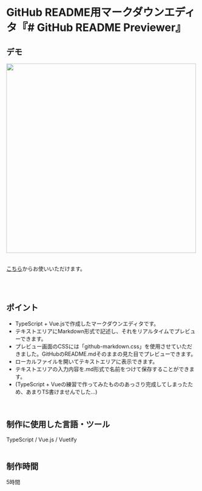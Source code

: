 # GitHub README用マークダウンエディタ『# GitHub README Previewer』

## デモ
<img src="https://user-images.githubusercontent.com/59694183/84570379-2855d680-adc8-11ea-8399-7a1275b077e0.gif" width="500">
<br>
<br>

[こちら](https://github-readme-previewer.netlify.app/)からお使いいただけます。

<br>
<br>

## ポイント
- TypeScript + Vue.jsで作成したマークダウンエディタです。
- テキストエリアにMarkdown形式で記述し、それをリアルタイムでプレビューできます。
- プレビュー画面のCSSには「github-markdown.css」を使用させていただきました。GitHubのREADME.mdそのままの見た目でプレビューできます。
- ローカルファイルを開いてテキストエリアに表示できます。
- テキストエリアの入力内容を.md形式で名前をつけて保存することができます。
- (TypeScript + Vueの練習で作ってみたもののあっさり完成してしまったため、あまりTS書けませんでした…)

<br>

## 制作に使用した言語・ツール
TypeScript / Vue.js / Vuetify
<br>
<br>

## 制作時間
5時間
<br>
<br>
